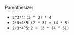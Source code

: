 Parenthesize:

* `2^3*4`:   `(2 ^ 3) * 4`
* `2*3+4*5`: `(2 * 3) + (4 * 5)`
* `2+3*4^5`: `2 + (3 * (4 ^ 5))`
